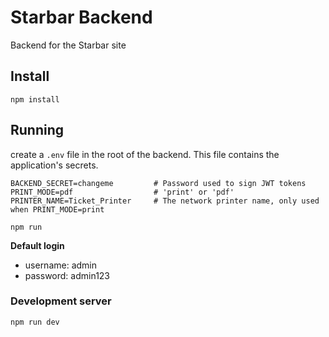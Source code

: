 # Starbar Backend
Backend for the Starbar site

## Install
```
npm install
```

## Running
create a `.env` file in the root of the backend. This file contains the application's secrets.
```.env
BACKEND_SECRET=changeme         # Password used to sign JWT tokens
PRINT_MODE=pdf                  # 'print' or 'pdf'
PRINTER_NAME=Ticket_Printer     # The network printer name, only used when PRINT_MODE=print
```

```
npm run
```

**Default login**
- username: admin
- password: admin123

### Development server
```
npm run dev
```
